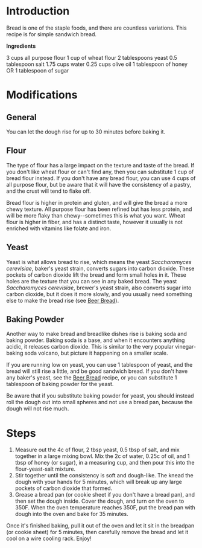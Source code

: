 # Introduction
Bread is one of the staple foods, and there are countless variations. This recipe is for simple sandwich bread.

**Ingredients**

3 cups all purpose flour
1 cup of wheat flour
2 tablespoons yeast
0.5 tablespoon salt
1.75 cups water
0.25 cups olive oil
1 tablespoon of honey OR 1 tablespoon of sugar

# Modifications

## General
You can let the dough rise for up to 30 minutes before baking it.

## Flour
The type of flour has a large impact on the texture and taste of the bread. 
If you don't like wheat flour or can't find any, then you can substitute 1 cup of bread flour instead.
If you don't have any bread flour, you can use 4 cups of all purpose flour, but be aware that it will have the consistency of a pastry, and the crust will tend to flake off.

Bread flour is higher in protein and gluten, and will give the bread a more chewy texture.
All purpose flour has been refined but has less protein, and will be more flaky than chewy--sometimes this is what you want.
Wheat flour is higher in fiber, and has a distinct taste, however it usually is not enriched with vitamins like folate and iron.

## Yeast
Yeast is what allows bread to rise, which means the yeast *Saccharomyces cerevisiae*, baker's yeast strain, converts sugars into carbon dioxide.
These pockets of carbon dioxide lift the bread and form small holes in it. These holes are the texture that you can see in any baked bread.
The yeast *Saccharomyces cerevisiae*, brewer's yeast strain, also converts sugar into carbon dioxide, but it does it more slowly, and you usually need something else to make the bread rise (see [Beer Bread]()).

## Baking Powder
Another way to make bread and breadlike dishes rise is baking soda and baking powder. Baking soda is a base, and when it encounters anything acidic, it releases carbon dioxide.
This is similar to the very popular vinegar-baking soda volcano, but picture it happening on a smaller scale.

If you are running low on yeast, you can use 1 tablespoon of yeast, and the bread will still rise a little, and be good sandwich bread.
If you don't have any baker's yeast, see the [Beer Bread]() recipe, or you can substitute 1 tablespoon of baking powder for the yeast.

Be aware that if you substitute baking powder for yeast, you should instead roll the dough out into small spheres and not use a bread pan, because the dough will not rise much.


# Steps
1. Measure out the 4c of flour, 2 tbsp yeast, 0.5 tbsp of salt, and mix together in a large mixing bowl. Mix the 2c of water, 0.25c of oil, and 1 tbsp of honey (or sugar), in a measuring cup, and then pour this into the flour-yeast-salt mixture.
2. Stir together until the consistency is soft and dough-like. The knead the dough with your hands for 5 minutes, which will break up any large pockets of carbon dioxide that formed.
3. Grease a bread pan (or cookie sheet if you don't have a bread pan), and then set the dough inside. Cover the dough, and turn on the oven to 350F. When the oven temperature reaches 350F, put the bread pan with dough into the oven and bake for 35 minutes.

Once it's finished baking, pull it out of the oven and let it sit in the breadpan (or cookie sheet) for 5 minutes, then carefully remove the bread and let it cool on a wire cooling rack. Enjoy!
